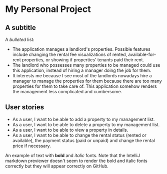 # My Personal Project

## A subtitle

A *bulleted* list:
- The application manages a landlord's properties. Possible features include changing the rental fee visualizations of 
rented, available-for-rent properties, or showing if properties' tenants paid their rent.
- The landlord who possesses many properties to be managed could use this application, instead of hiring a manager doing
the job for them.
- It interests me because I see most of the landlords nowadays hire a manager to manage the properties for them because
there are too many properties for them to take care of. This application somehow renders the management less complicated
and cumbersome.

## User stories
- As a user, I want to be able to add a property to my management list.
- As a user, I want to be able to delete a property to my management list.
- As a user, I want to be able to view a property in details.
- As a user, I want to be able to change the rental status (rented or available), the payment status (paid or unpaid) 
and change the rental price if necessary.


An example of text with **bold** and *italic* fonts.  Note that the IntelliJ markdown previewer doesn't seem to render 
the bold and italic fonts correctly but they will appear correctly on GitHub.